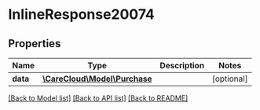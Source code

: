 # InlineResponse20074

## Properties
Name | Type | Description | Notes
------------ | ------------- | ------------- | -------------
**data** | [**\CareCloud\Model\Purchase**](Purchase.md) |  | [optional] 

[[Back to Model list]](../../README.md#documentation-for-models) [[Back to API list]](../../README.md#documentation-for-api-endpoints) [[Back to README]](../../README.md)

